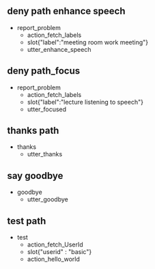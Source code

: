 ## deny path enhance speech
* report_problem
  - action_fetch_labels
  - slot{"label":"meeting room work meeting"}
  - utter_enhance_speech

## deny path_focus
* report_problem
  - action_fetch_labels
  - slot{"label":"lecture listening to speech"}
  - utter_focused


## thanks path
* thanks
  - utter_thanks


## say goodbye
* goodbye
  - utter_goodbye

## test path
* test
  - action_fetch_UserId
  - slot{"userid" : "basic"}
  - action_hello_world

